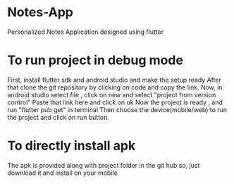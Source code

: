 # Notes-App
Personalized Notes Application designed using flutter

# To run project in debug mode
First, install flutter sdk and android studio and make the setup ready
After that clone the git repository by clicking on code and copy the link.
Now, in android studio select file , click on new and select "project from version control"
Paste that link here and click on ok
Now the project is ready , and run "flutter pub get" in terminal
Then choose the device(mobile/web) to run the project and click on run button.

# To directly install apk
The apk is provided along with project folder in the git hub so, just download it and install on your mobile
